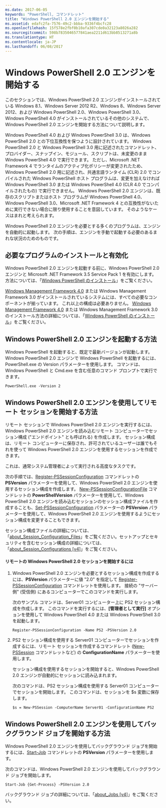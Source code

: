 ```yaml
---
ms.date: 2017-06-05
keywords: "PowerShell, コマンドレット"
title: "Windows PowerShell 2.0 エンジンを開始する"
ms.assetid: edafc2fa-7576-49c2-bbba-9336f4bcfc28
ms.openlocfilehash: 15f578e2fbf0b10afa307cde0a32123a8026a282
ms.sourcegitcommit: 598b7835046577841aea2211d613bb8513271a8b
ms.translationtype: HT
ms.contentlocale: ja-JP
ms.lasthandoff: 06/08/2017
---
```

# <a name="starting-the-windows-powershell-20-engine"></a>Windows PowerShell 2.0 エンジンを開始する
このセクションでは、Windows PowerShell 2.0 エンジンがインストールされている Windows 8.1、Windows Server 2012 R2、Windows 8、Windows Server 2012、および Windows PowerShell 2.0、Windows PowerShell 3.0、Windows PowerShell 4.0 がインストールされているその他のシステムで、Windows PowerShell 2.0 エンジンを開始する方法について説明します。

Windows PowerShell 4.0 および Windows PowerShell 3.0 は、Windows PowerShell 2.0 との下位互換性を保つように設計されています。 Windows PowerShell 2.0 と Windows PowerShell 3.0 用に記述されたコマンドレット、プロバイダー、スナップイン、モジュール、スクリプトは、未変更のまま Windows PowerShell 4.0 で実行できます。 ただし、Microsoft .NET Framework 4 でランタイムのアクティブ化ポリシーが変更されたため、Windows PowerShell 2.0 用に記述され、共通言語ランタイム (CLR) 2.0 でコンパイルされた Windows PowerShell ホスト プログラムは、変更を加えなければ Windows PowerShell 3.0 または Windows PowerShell 4.0 (CLR 4.0 でコンパイルされたもの) で実行できません。 Windows PowerShell 2.0 エンジンは、既存のスクリプトまたはホスト プログラムが Windows PowerShell 4.0、Windows PowerShell 3.0、Microsoft .NET Framework 4 との互換性がないために実行できない場合に限り使用することを意図しています。 そのようなケースはまれと考えられます。

Windows PowerShell 2.0 エンジンを必要とする多くのプログラムは、エンジンを自動的に起動します。 次の手順は、エンジンを手動で起動する必要のあるまれな状況のためのものです。

## <a name="installing-and-enabling-required-programs"></a>必要なプログラムのインストールと有効化
Windows PowerShell 2.0 エンジンを起動する前に、Windows PowerShell 2.0 エンジンと Microsoft .NET Framework 3.5 Service Pack 1 を有効にします。 方法については、「[Windows PowerShell のインストール](Installing-Windows-PowerShell.md)」をご覧ください。

[Windows Management Framework 4.0](http://go.microsoft.com/fwlink/?LinkID=293881) または Windows Management Framework 3.0 がインストールされているシステムには、すべての必要なコンポーネントが揃っています。 これ以上の構成は必要ありません。 [Windows Management Framework 4.0](http://go.microsoft.com/fwlink/?LinkID=293881) または Windows Management Framework 3.0 のインストール方法の詳細については、「[Windows PowerShell のインストール](Installing-Windows-PowerShell.md)」をご覧ください。

## <a name="how-to-start-the-windows-powershell-20-engine"></a>Windows PowerShell 2.0 エンジンを起動する方法
Windows PowerShell を起動すると、既定で最新バージョンが起動します。 Windows PowerShell 2.0 エンジンで Windows PowerShell を起動するには、PowerShell.exe の Version パラメーターを使用します。 コマンドは、Windows PowerShell と Cmd.exe を含む任意のコマンド プロンプトで実行できます。

```
PowerShell.exe -Version 2
```

## <a name="how-to-start-a-remote-session-with-the-windows-powershell-20-engine"></a>Windows PowerShell 2.0 エンジンを使用してリモート セッションを開始する方法
リモート セッションで Windows PowerShell 2.0 エンジンを実行するには、Windows PowerShell 2.0 エンジンを読み込むリモート コンピューターでセッション構成 ("エンドポイント" とも呼ばれる) を作成します。 セッション構成は、リモート コンピューターに保存され、許可されているユーザーは誰でもそれを使って Windows PowerShell 2.0 エンジンを使用するセッションを作成できます。

これは、通常システム管理者によって実行される高度なタスクです。

次の手順では、[Register-PSSessionConfiguration](https://technet.microsoft.com/en-us/library/e9152ae2-bd6d-4056-9bc7-dc1893aa29ea) コマンドレットの **PSVersion** パラメーターを使用して、Windows PowerShell 2.0 エンジンを使用するセッション構成を作成します。 [New-PSSessionConfigurationFile](https://technet.microsoft.com/en-us/library/5f3e3633-6e90-479c-aea9-ba45a1954866) コマンドレットの **PowerShellVersion** パラメーターを使用して、Windows PowerShell 2.0 エンジンを読み込むセッションのセッション構成ファイルを作成することも、[Set-PSSessionConfiguration](https://technet.microsoft.com/en-us/library/b21fbad3-1759-4260-b206-dcb8431cd6ea) パラメーターの **PSVersion** パラメーターを使用して、Windows PowerShell 2.0 エンジンを使用するようにセッション構成を変更することもできます。

セッション構成ファイルの詳細については、「[about_Session_Configuration_Files](https://technet.microsoft.com/en-us/library/c7217447-1ebf-477b-a8ef-4dbe9a1473b8)」をご覧ください。セットアップとセキュリティを含むセッション構成の詳細については、「[about_Session_Configurations [v4]](https://technet.microsoft.com/en-us/library/a2fbe12a-350c-4d04-be50-24102824e3ab)」をご覧ください。

#### <a name="to-start-a-remote-windows-powershell-20-session"></a>リモートの Windows PowerShell 2.0 セッションを開始するには

1.  Windows PowerShell 2.0 エンジンを必要とするセッション構成を作成するには、**PSVersion** パラメーターに値 "2.0" を指定して [Register-PSSessionConfiguration](https://technet.microsoft.com/en-us/library/e9152ae2-bd6d-4056-9bc7-dc1893aa29ea) コマンドレットを使用します。 接続の "サーバー側" (受信側) にあるコンピューターでこのコマンドを実行します。

    次のサンプル コマンドは、Server01 コンピューター上に PS2 セッション構成を作成します。 このコマンドを実行するには、**[管理者として実行]** オプションを使用して Windows PowerShell 4.0 または Windows PowerShell 3.0 を起動します。

    ```
    Register-PSSessionConfiguration -Name PS2 -PSVersion 2.0
    ```

2.  PS2 セッション構成を使用する Server01 コンピューターでセッションを作成するには、リモート セッションを作成するコマンドレット ([New-PSSession](https://technet.microsoft.com/en-us/library/76f6628c-054c-4eda-ba7a-a6f28daaa26f) コマンドレットなど) の **ConfigurationName** パラメーターを使用します。

    セッション構成を使用するセッションを開始すると、Windows PowerShell 2.0 エンジンが自動的にセッションに読み込まれます。

    次のコマンドは、PS2 セッション構成を使用する Server01 コンピューターでセッションを開始します。 このコマンドは、セッションを $s 変数に保存します。

    ```
    $s = New-PSSession -ComputerName Server01 -ConfigurationName PS2
    ```

## <a name="how-to-start-a-background-job-with-the-windows-powershell-20-engine"></a>Windows PowerShell 2.0 エンジンを使用してバックグラウンド ジョブを開始する方法
Windows PowerShell 2.0 エンジンを使用してバックグラウンド ジョブを開始するには、[Start-Job](https://technet.microsoft.com/en-us/library/2bc04935-0deb-4ec0-b856-d7290cca6442) コマンドレットの **PSVersion** パラメーターを使用します。

次のコマンドは、Windows PowerShell 2.0 エンジンを使用してバックグラウンド ジョブを開始します。

```
Start-Job {Get-Process} -PSVersion 2.0
```

バックグラウンド ジョブの詳細については、「[about_Jobs [v4]](https://technet.microsoft.com/en-us/library/7362512a-8a4e-4575-b2ea-a740e5c4f002)」をご覧ください。

